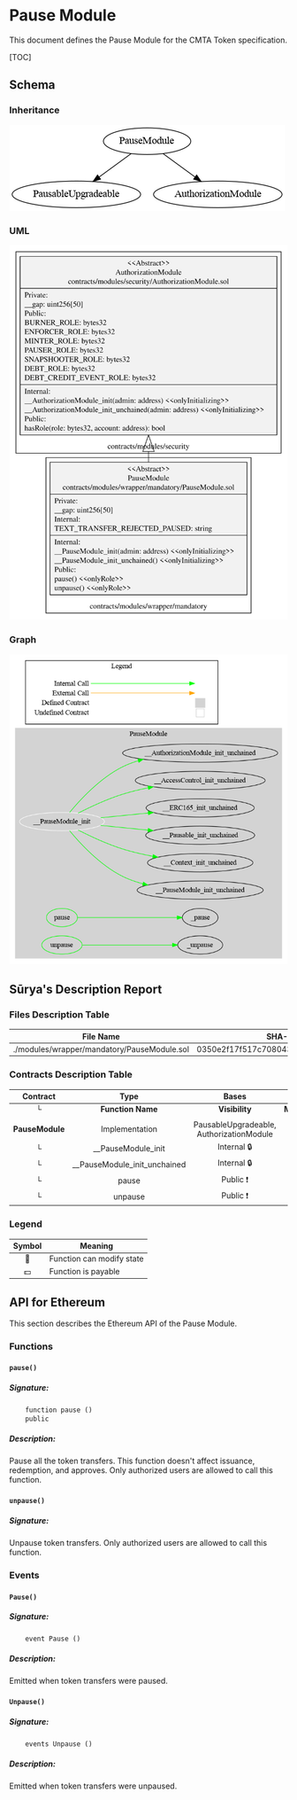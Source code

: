# Pause Module

This document defines the Pause Module for the CMTA Token specification.

[TOC]

## Schema

### Inheritance

![surya_inheritance_PauseModule.sol](../../schema/surya_inheritance/surya_inheritance_PauseModule.sol.png)

### UML

![PauseModule](../../schema/sol2uml/mandatory/PauseModule.svg)

### Graph

![surya_graph_PauseModule.sol](../../schema/surya_graph/surya_graph_PauseModule.sol.png)

## Sūrya's Description Report

### Files Description Table


| File Name                                   | SHA-1 Hash                               |
| ------------------------------------------- | ---------------------------------------- |
| ./modules/wrapper/mandatory/PauseModule.sol | 0350e2f17f517c70804304a8cf24d3337f951f59 |


### Contracts Description Table


|    Contract     |             Type             |                  Bases                   |                |                  |
| :-------------: | :--------------------------: | :--------------------------------------: | :------------: | :--------------: |
|        └        |      **Function Name**       |              **Visibility**              | **Mutability** |  **Modifiers**   |
|                 |                              |                                          |                |                  |
| **PauseModule** |        Implementation        | PausableUpgradeable, AuthorizationModule |                |                  |
|        └        |      __PauseModule_init      |                Internal 🔒                |       🛑        | onlyInitializing |
|        └        | __PauseModule_init_unchained |                Internal 🔒                |       🛑        | onlyInitializing |
|        └        |            pause             |                 Public ❗️                 |       🛑        |     onlyRole     |
|        └        |           unpause            |                 Public ❗️                 |       🛑        |     onlyRole     |


### Legend

| Symbol | Meaning                   |
| :----: | ------------------------- |
|   🛑    | Function can modify state |
|   💵    | Function is payable       |

## API for Ethereum

This section describes the Ethereum API of the Pause Module.

### Functions

#### `pause()`

##### Signature:

```solidity
    function pause ()
    public
```

##### Description:

Pause all the token transfers.
This function doesn't affect issuance, redemption, and approves.
Only authorized users are allowed to call this function.

#### `unpause()`

##### Signature:

Unpause token transfers.
Only authorized users are allowed to call this function.

### Events

#### `Pause()`

##### Signature:

```solidity
    event Pause ()
```

##### Description:

Emitted when token transfers were paused.

#### `Unpause()`

##### Signature:

```solidity
    events Unpause ()
```

##### Description:

Emitted when token transfers were unpaused.
